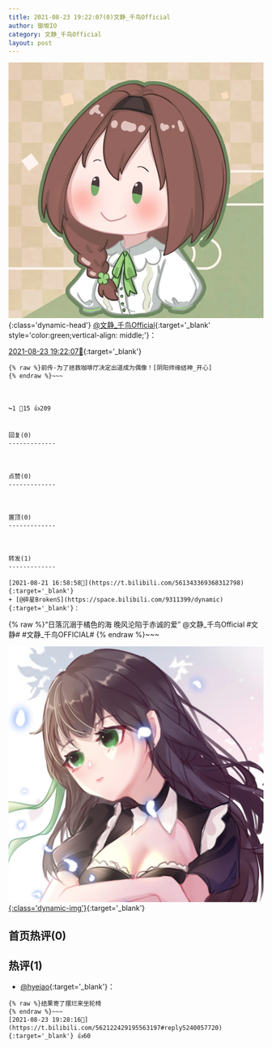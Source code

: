 ```yaml
---
title: 2021-08-23 19:22:07(0)文静_千鸟Official
author: 御坂IO
category: 文静_千鸟Official
layout: post
---
```


![img](/images/ac7482ed1b9a7f203dc68c0c4a77c488a27b108a.jpg){:class='dynamic-head'}
[@文静_千鸟Official](https://space.bilibili.com/667526012/dynamic){:target='_blank' style='color:green;vertical-align: middle;'}：

[2021-08-23 19:22:07🔗](https://t.bilibili.com/562122429195563197){:target='_blank'}

~~~
{% raw %}前传·为了拯救咖啡厅决定出道成为偶像！[阴阳师缘结神_开心]
{% endraw %}~~~



↪️1 💬15 👍209


回复(0)
-------------



点赞(0)
-------------



置顶(0)
-------------



转发(1)
-------------

[2021-08-21 16:58:58🔗](https://t.bilibili.com/561343369368312798){:target='_blank'}
+ [@碎星BrokenS](https://space.bilibili.com/9311399/dynamic){:target='_blank'}：
~~~
{% raw %}“日落沉溺于橘色的海 晚风沦陷于赤诚的爱” 
@文静_千鸟Official #文静# #文静_千鸟OFFICIAL# 
{% endraw %}~~~


[![img](/images/a97c94eef06c6dbfc373cc67ffdff1049e0e28da.jpg){:class='dynamic-img'}](/images/a97c94eef06c6dbfc373cc67ffdff1049e0e28da.jpg){:target='_blank'}




首页热评(0)
-------------



热评(1)
-------------

+ [@hyeiao](https://space.bilibili.com/23460145/dynamic){:target='_blank'}：
~~~
{% raw %}结果寄了摆烂来坐轮椅
{% endraw %}~~~
[2021-08-23 19:28:16🔗](https://t.bilibili.com/562122429195563197#reply5240057720){:target='_blank'} 👍60


